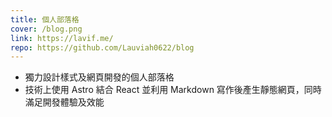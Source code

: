 ```yaml
---
title: 個人部落格
cover: /blog.png
link: https://lavif.me/
repo: https://github.com/Lauviah0622/blog
---
```


- 獨力設計樣式及網頁開發的個人部落格
- 技術上使用 Astro 結合 React 並利用 Markdown 寫作後產生靜態網頁，同時滿足開發體驗及效能
